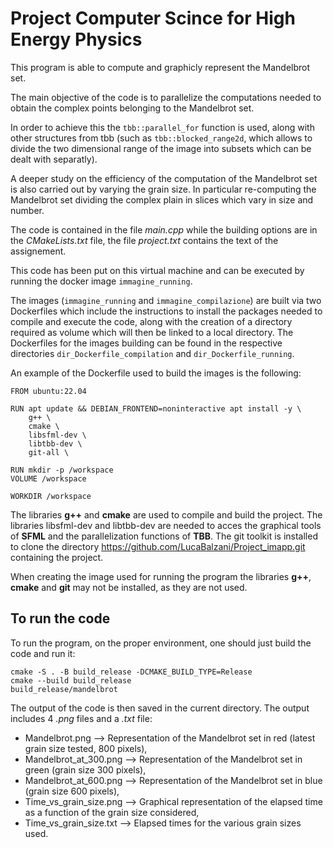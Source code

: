 # Project Computer Scince for High Energy Physics
This program is able to compute and graphicly represent the Mandelbrot set.

The main objective of the code is to parallelize the computations needed to obtain the complex points belonging to the Mandelbrot set.

In order to achieve this the `tbb::parallel_for` function is used, along with other structures from tbb (such as `tbb::blocked_range2d`, which allows to divide the two dimensional range of the image into subsets which can be dealt with separatly).

A deeper study on the efficiency of the computation of the Mandelbrot set is also carried out by varying the grain size.
In particular re-computing the Mandelbrot set dividing the complex plain in slices which vary in size and number.

The code is contained in the file *main.cpp* while the building options are in the *CMakeLists.txt* file, the file *project.txt* contains the text of the assignement.

This code has been put on this virtual machine and can be executed by running the docker image `immagine_running`.

The images (`immagine_running` and `immagine_compilazione`) are built via two Dockerfiles which include the instructions to install the packages needed to compile and execute the code, along with the creation of a directory required as volume which will then be linked to a local directory.
The Dockerfiles for the images building can be found in the respective directories `dir_Dockerfile_compilation` and `dir_Dockerfile_running`.

An example of the Dockerfile used to build the images is the following:

    FROM ubuntu:22.04

    RUN apt update && DEBIAN_FRONTEND=noninteractive apt install -y \
        g++ \
        cmake \
        libsfml-dev \
        libtbb-dev \
        git-all \

    RUN mkdir -p /workspace
    VOLUME /workspace

    WORKDIR /workspace


The libraries **g++** and **cmake** are used to compile and build the project.
The libraries libsfml-dev and libtbb-dev are needed to acces the graphical tools of __SFML__ and the parallelization functions of **TBB**.
The git toolkit is installed to clone the directory https://github.com/LucaBalzani/Project_imapp.git containing the project.

When creating the image used for running the program the libraries **g++**, **cmake** and **git** may not be installed, as they are not used. 

## To run the code
To run the program, on the proper environment, one should just build the code and run it:

    cmake -S . -B build_release -DCMAKE_BUILD_TYPE=Release
    cmake --build build_release
    build_release/mandelbrot

The output of the code is then saved in the current directory.
The output includes 4 _.png_ files and a _.txt_ file:
- Mandelbrot.png ⟶ Representation of the Mandelbrot set in red (latest grain size tested, 800 pixels),
- Mandelbrot_at_300.png ⟶ Representation of the Mandelbrot set in green (grain size 300 pixels),
- Mandelbrot_at_600.png ⟶ Representation of the Mandelbrot set in blue (grain size 600 pixels),
- Time_vs_grain_size.png ⟶ Graphical representation of the elapsed time as a function of the grain size considered,
- Time_vs_grain_size.txt ⟶ Elapsed times for the various grain sizes used.